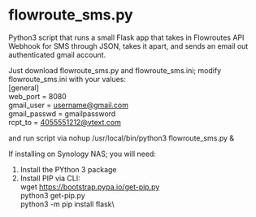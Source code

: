 # flowroute_sms.py

Python3 script that runs a small Flask app that takes in Flowroutes API Webhook for SMS through JSON, takes it apart, and sends an email out authenticated gmail account.

Just download  flowroute_sms.py and flowroute_sms.ini; modify flowroute_sms.ini with your values:\
[general]\
web_port = 8080\
gmail_user = username@gmail.com\
gmail_passwd = gmailpassword\
rcpt_to = 4055551212@vtext.com

and run script via
nohup /usr/local/bin/python3 flowroute_sms.py &

If installing on Synology NAS; you will need:
1) Install the PYthon 3 package
2) Install PIP via CLI:\
wget https://bootstrap.pypa.io/get-pip.py \
python3 get-pip.py\
python3 -m pip install flask\

